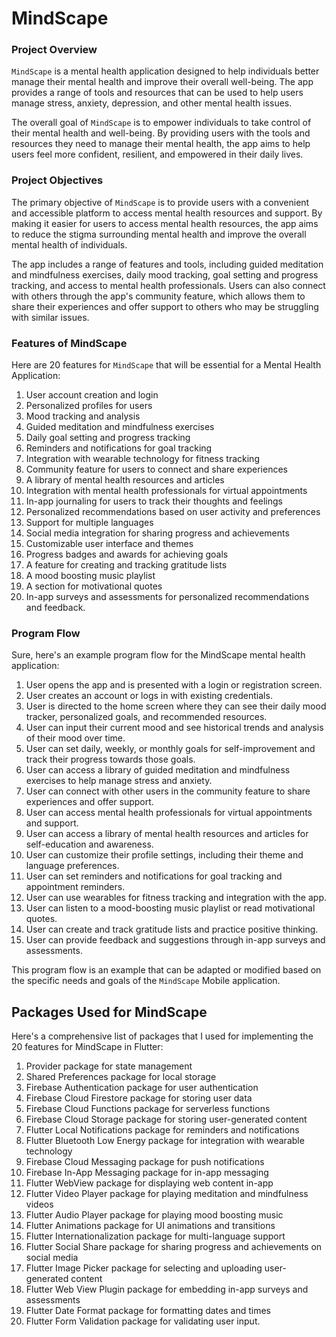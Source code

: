 # MindScape

### Project Overview

`MindScape` is a mental health application designed to help individuals better manage their mental health and improve their overall well-being. The app provides a range of tools and resources that can be used to help users manage stress, anxiety, depression, and other mental health issues.

The overall goal of `MindScape` is to empower individuals to take control of their mental health and well-being. By providing users with the tools and resources they need to manage their mental health, the app aims to help users feel more confident, resilient, and empowered in their daily lives.

### Project Objectives

The primary objective of `MindScape` is to provide users with a convenient and accessible platform to access mental health resources and support. By making it easier for users to access mental health resources, the app aims to reduce the stigma surrounding mental health and improve the overall mental health of individuals.

The app includes a range of features and tools, including guided meditation and mindfulness exercises, daily mood tracking, goal setting and progress tracking, and access to mental health professionals. Users can also connect with others through the app's community feature, which allows them to share their experiences and offer support to others who may be struggling with similar issues.

### Features of MindScape

Here are 20 features for `MindScape` that will be essential for a Mental Health Application:

1. User account creation and login
2. Personalized profiles for users
3. Mood tracking and analysis
4. Guided meditation and mindfulness exercises
5. Daily goal setting and progress tracking
6. Reminders and notifications for goal tracking
7. Integration with wearable technology for fitness tracking
8. Community feature for users to connect and share experiences
9. A library of mental health resources and articles
10. Integration with mental health professionals for virtual appointments
11. In-app journaling for users to track their thoughts and feelings
12. Personalized recommendations based on user activity and preferences
13. Support for multiple languages
14. Social media integration for sharing progress and achievements
15. Customizable user interface and themes
16. Progress badges and awards for achieving goals
17. A feature for creating and tracking gratitude lists
18. A mood boosting music playlist
19. A section for motivational quotes
20. In-app surveys and assessments for personalized recommendations and feedback.

### Program Flow 

Sure, here's an example program flow for the MindScape mental health application:

1. User opens the app and is presented with a login or registration screen.
2. User creates an account or logs in with existing credentials.
3. User is directed to the home screen where they can see their daily mood tracker, personalized goals, and recommended resources.
4. User can input their current mood and see historical trends and analysis of their mood over time.
5. User can set daily, weekly, or monthly goals for self-improvement and track their progress towards those goals.
6. User can access a library of guided meditation and mindfulness exercises to help manage stress and anxiety.
7. User can connect with other users in the community feature to share experiences and offer support.
8. User can access mental health professionals for virtual appointments and support.
9. User can access a library of mental health resources and articles for self-education and awareness.
10. User can customize their profile settings, including their theme and language preferences.
11. User can set reminders and notifications for goal tracking and appointment reminders.
12. User can use wearables for fitness tracking and integration with the app.
13. User can listen to a mood-boosting music playlist or read motivational quotes.
14. User can create and track gratitude lists and practice positive thinking.
15. User can provide feedback and suggestions through in-app surveys and assessments.

This program flow is an example that can be adapted or modified based on the specific needs and goals of the `MindScape` Mobile application.

## Packages Used for MindScape

Here's a comprehensive list of packages that I used for implementing the 20 features for MindScape in Flutter:

1. Provider package for state management
2. Shared Preferences package for local storage
3. Firebase Authentication package for user authentication
4. Firebase Cloud Firestore package for storing user data
5. Firebase Cloud Functions package for serverless functions
6. Firebase Cloud Storage package for storing user-generated content
7. Flutter Local Notifications package for reminders and notifications
8. Flutter Bluetooth Low Energy package for integration with wearable technology
9. Firebase Cloud Messaging package for push notifications
10. Firebase In-App Messaging package for in-app messaging
11. Flutter WebView package for displaying web content in-app
12. Flutter Video Player package for playing meditation and mindfulness videos
13. Flutter Audio Player package for playing mood boosting music
14. Flutter Animations package for UI animations and transitions
15. Flutter Internationalization package for multi-language support
16. Flutter Social Share package for sharing progress and achievements on social media
17. Flutter Image Picker package for selecting and uploading user-generated content
18. Flutter Web View Plugin package for embedding in-app surveys and assessments
19. Flutter Date Format package for formatting dates and times
20. Flutter Form Validation package for validating user input.
